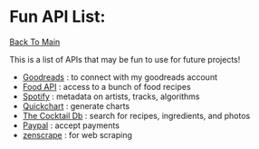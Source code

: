 # Fun API List:
[Back To Main](../README.md)

This is a list of APIs that may be fun to use for future projects!

* [Goodreads](https://www.goodreads.com/api?ref=apilist.fun) :
to connect with my goodreads account
* [Food API](https://spoonacular.com/food-api) : access to a bunch of food recipes
* [Spotify](https://developer.spotify.com/documentation/web-api/) : metadata
on artists, tracks, algorithms
* [Quickchart](https://quickchart.io/?ref=apilist.fun) : generate charts
* [The Cocktail Db](https://www.thecocktaildb.com/api.php?ref=apilist.fun) :
search for recipes, ingredients, and photos
* [Paypal](https://developer.paypal.com/classic-home/) : accept payments
* [zenscrape](https://zenscrape.com/web-scraping-api/?ref=apilist.fun) : for
web scraping
